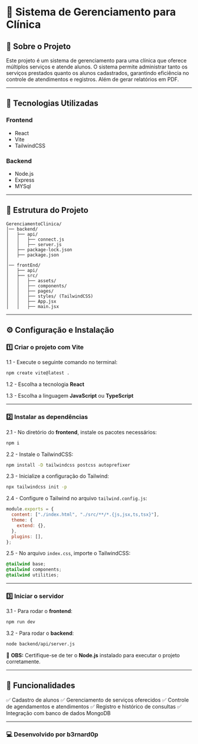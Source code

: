 
# 🏥 Sistema de Gerenciamento para Clínica

## 📌 Sobre o Projeto
Este projeto é um sistema de gerenciamento para uma clínica que oferece múltiplos serviços e atende alunos. O sistema permite administrar tanto os serviços prestados quanto os alunos cadastrados, garantindo eficiência no controle de atendimentos e registros. Além de gerar relatórios em PDF.

---

## 🚀 Tecnologias Utilizadas

### **Frontend**
- React
- Vite
- TailwindCSS

### **Backend**
- Node.js
- Express
- MYSql

---

## 📂 Estrutura do Projeto

```
GerenciamentoClinica/
│── backend/
│   ├── api/
│   │   ├── connect.js
│   │   ├── server.js
│   ├── package-lock.json
│   ├── package.json
│
│── frontEnd/
│   ├── api/
│   ├── src/
│   │   ├── assets/
│   │   ├── components/
│   │   ├── pages/
│   │   ├── styles/ (TailwindCSS)
│   │   ├── App.jsx
│   │   ├── main.jsx
```

---

## ⚙️ Configuração e Instalação

### **1️⃣ Criar o projeto com Vite**

1.1 - Execute o seguinte comando no terminal:
```sh
npm create vite@latest .
```
1.2 - Escolha a tecnologia **React**

1.3 - Escolha a linguagem **JavaScript** ou **TypeScript**

---

### **2️⃣ Instalar as dependências**

2.1 - No diretório do **frontend**, instale os pacotes necessários:
```sh
npm i
```
2.2 - Instale o TailwindCSS:
```sh
npm install -D tailwindcss postcss autoprefixer
```
2.3 - Inicialize a configuração do Tailwind:
```sh
npx tailwindcss init -p
```
2.4 - Configure o Tailwind no arquivo `tailwind.config.js`:
```js
module.exports = {
  content: ["./index.html", "./src/**/*.{js,jsx,ts,tsx}"],
  theme: {
    extend: {},
  },
  plugins: [],
};
```
2.5 - No arquivo `index.css`, importe o TailwindCSS:
```css
@tailwind base;
@tailwind components;
@tailwind utilities;
```

---

### **3️⃣ Iniciar o servidor**

3.1 - Para rodar o **frontend**:
```sh
npm run dev
```

3.2 - Para rodar o **backend**:
```sh
node backend/api/server.js
```

📌 **OBS:** Certifique-se de ter o **Node.js** instalado para executar o projeto corretamente.

---

## 📌 Funcionalidades
✅ Cadastro de alunos
✅ Gerenciamento de serviços oferecidos
✅ Controle de agendamentos e atendimentos
✅ Registro e histórico de consultas
✅ Integração com banco de dados MongoDB

---

### 💻 Desenvolvido por b3rnard0p

